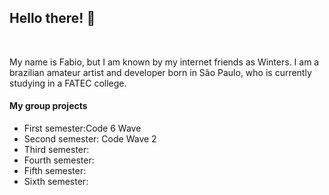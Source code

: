 ## Hello there! 👋

<br>

<p>My name is Fabio, but I am known by my internet friends as Winters. I am a brazilian amateur artist and developer born in São Paulo, who is currently studying in a FATEC college.

<br>

<h4>My group projects</h1>

<ul>
    <li>First semester:<a href:"">Code 6 Wave</a></li>
    <li>Second semester: <a href:"https://github.com/ErikZFerraz/Code-Wave-2-API">Code Wave 2</a></li>
    <li>Third semester:</li>
    <li>Fourth semester:</li>
    <li>Fifth semester:</li>
    <li>Sixth semester:</li>
</ul>

